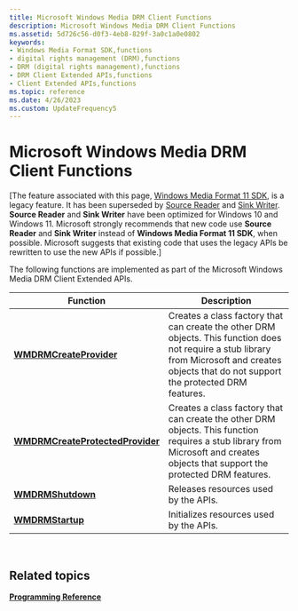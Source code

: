 ```yaml
---
title: Microsoft Windows Media DRM Client Functions
description: Microsoft Windows Media DRM Client Functions
ms.assetid: 5d726c56-d0f3-4eb8-829f-3a0c1a0e0802
keywords:
- Windows Media Format SDK,functions
- digital rights management (DRM),functions
- DRM (digital rights management),functions
- DRM Client Extended APIs,functions
- Client Extended APIs,functions
ms.topic: reference
ms.date: 4/26/2023
ms.custom: UpdateFrequency5
---
```


# Microsoft Windows Media DRM Client Functions

\[The feature associated with this page, [Windows Media Format 11 SDK](/windows/win32/wmformat/windows-media-format-11-sdk), is a legacy feature. It has been superseded by [Source Reader](/windows/win32/medfound/source-reader) and [Sink Writer](/windows/win32/medfound/sink-writer). **Source Reader** and **Sink Writer** have been optimized for Windows 10 and Windows 11. Microsoft strongly recommends that new code use **Source Reader** and **Sink Writer** instead of **Windows Media Format 11 SDK**, when possible. Microsoft suggests that existing code that uses the legacy APIs be rewritten to use the new APIs if possible.\]

The following functions are implemented as part of the Microsoft Windows Media DRM Client Extended APIs.



| Function                                                             | Description                                                                                                                                                                                     |
|----------------------------------------------------------------------|-------------------------------------------------------------------------------------------------------------------------------------------------------------------------------------------------|
| [**WMDRMCreateProvider**](wmdrmcreateprovider.md)                   | Creates a class factory that can create the other DRM objects. This function does not require a stub library from Microsoft and creates objects that do not support the protected DRM features. |
| [**WMDRMCreateProtectedProvider**](wmdrmcreateprotectedprovider.md) | Creates a class factory that can create the other DRM objects. This function requires a stub library from Microsoft and creates objects that support the protected DRM features.                |
| [**WMDRMShutdown**](wmdrmshutdown.md)                               | Releases resources used by the APIs.                                                                                                                                                            |
| [**WMDRMStartup**](wmdrmstartup.md)                                 | Initializes resources used by the APIs.                                                                                                                                                         |



 

## Related topics

<dl> <dt>

[**Programming Reference**](drm-programming-reference.md)
</dt> </dl>

 

 




